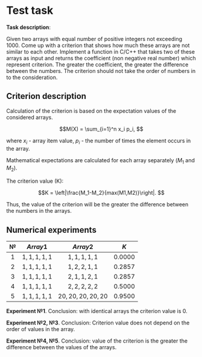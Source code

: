 # Test task

**Task description**:

Given two arrays with equal number of positive integers not exceeding 1000. Сome up with a criterion that shows how much these arrays are not similar to each other. Implement a function in C/C++ that takes two of these arrays as input and returns the coefficient (non negative real number) which represent criterion. The greater the coefficient, the greater the difference between the numbers. The criterion should not take the order of numbers in to the consideration.

## Сriterion description

Calculation of the criterion is based on the expectation values of the considered arrays.

$$M(X) = \sum_{i=1}^n x_i p_i, $$

where $x_i$ - array item value, $p_i$ - the number of times the element occurs in the array.

Mathematical expectations are calculated for each array separately ($M_1$ and $M_2$).

The criterion value (K):

$$K = \left|\frac{M_1-M_2}{max(M1,M2)}\right|. $$

Thus, the value of the criterion will be the greater the difference between the numbers in the arrays.

## Numerical experiments

<div align="center">
    
$№$  | $Array 1$   | $Array 2$        | $K$      |
:---:|:-----------:|:----------------:|:--------:|
1    | $1,1,1,1,1$ | $1,1,1,1,1$      | $0.0000$ |
2    | $1,1,1,1,1$ | $1,2,2,1,1$      | $0.2857$ |
3    | $1,1,1,1,1$ | $2,1,1,2,1$      | $0.2857$ |
4    | $1,1,1,1,1$ | $2,2,2,2,2$      | $0.5000$ |  
5    | $1,1,1,1,1$ | $20,20,20,20,20$ | $0.9500$ |
    
</div>

**Experiment №1**. Conclusion: with identical arrays the criterion value is 0.

**Experiment №2, №3**. Conclusion: Criterion value does not depend on the order of values in the array.

**Experiment №4, №5**. Conclusion: value of the criterion is the greater the difference between the values of the arrays.
